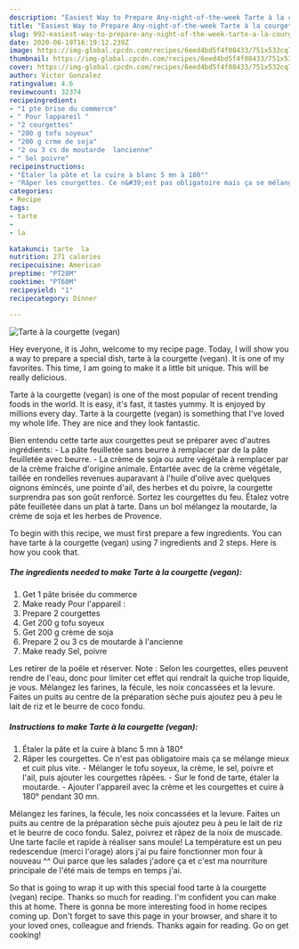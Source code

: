```yaml
---
description: "Easiest Way to Prepare Any-night-of-the-week Tarte à la courgette (vegan)"
title: "Easiest Way to Prepare Any-night-of-the-week Tarte à la courgette (vegan)"
slug: 992-easiest-way-to-prepare-any-night-of-the-week-tarte-a-la-courgette-vegan
date: 2020-06-19T16:19:12.239Z
image: https://img-global.cpcdn.com/recipes/6eed4bd5f4f08433/751x532cq70/tarte-a-la-courgette-vegan-photo-principale-de-la-recette.jpg
thumbnail: https://img-global.cpcdn.com/recipes/6eed4bd5f4f08433/751x532cq70/tarte-a-la-courgette-vegan-photo-principale-de-la-recette.jpg
cover: https://img-global.cpcdn.com/recipes/6eed4bd5f4f08433/751x532cq70/tarte-a-la-courgette-vegan-photo-principale-de-la-recette.jpg
author: Victor Gonzalez
ratingvalue: 4.6
reviewcount: 32374
recipeingredient:
- "1 pte brise du commerce"
- " Pour lappareil "
- "2 courgettes"
- "200 g tofu soyeux"
- "200 g crme de soja"
- "2 ou 3 cs de moutarde  lancienne"
- " Sel poivre"
recipeinstructions:
- "Étaler la pâte et la cuire à blanc 5 mn à 180°"
- "Râper les courgettes. Ce n&#39;est pas obligatoire mais ça se mélange mieux et cuit plus vite. Mélanger le tofu soyeux, la crème, le sel, poivre et l&#39;ail, puis ajouter les courgettes râpées. Sur le fond de tarte, étaler la moutarde. Ajouter l&#39;appareil avec la crème et les courgettes et cuire à 180° pendant 30 mn."
categories:
- Recipe
tags:
- tarte
- 
- la

katakunci: tarte  la 
nutrition: 271 calories
recipecuisine: American
preptime: "PT28M"
cooktime: "PT60M"
recipeyield: "1"
recipecategory: Dinner

---
```



![Tarte à la courgette (vegan)](https://img-global.cpcdn.com/recipes/6eed4bd5f4f08433/751x532cq70/tarte-a-la-courgette-vegan-photo-principale-de-la-recette.jpg)

Hey everyone, it is John, welcome to my recipe page. Today, I will show you a way to prepare a special dish, tarte à la courgette (vegan). It is one of my favorites. This time, I am going to make it a little bit unique. This will be really delicious.

Tarte à la courgette (vegan) is one of the most popular of recent trending foods in the world. It is easy, it's fast, it tastes yummy. It is enjoyed by millions every day. Tarte à la courgette (vegan) is something that I've loved my whole life. They are nice and they look fantastic.

Bien entendu cette tarte aux courgettes peut se préparer avec d&#39;autres ingrédients: - La pâte feuilletée sans beurre à remplacer par de la pâte feuilletée avec beurre. - La crème de soja ou autre végétale à remplacer par de la crème fraiche d&#39;origine animale. Entartée avec de la crème végétale, taillée en rondelles revenues auparavant à l&#39;huile d&#39;olive avec quelques oignons émincés, une pointe d&#39;ail, des herbes et du poivre, la courgette surprendra pas son goût renforcé. Sortez les courgettes du feu. Étalez votre pâte feuilletée dans un plat à tarte. Dans un bol mélangez la moutarde, la crème de soja et les herbes de Provence.


To begin with this recipe, we must first prepare a few ingredients. You can have tarte à la courgette (vegan) using 7 ingredients and 2 steps. Here is how you cook that.

<!--inarticleads1-->

##### The ingredients needed to make Tarte à la courgette (vegan):

1. Get 1 pâte brisée du commerce
1. Make ready  Pour l&#39;appareil :
1. Prepare 2 courgettes
1. Get 200 g tofu soyeux
1. Get 200 g crème de soja
1. Prepare 2 ou 3 cs de moutarde à l&#39;ancienne
1. Make ready  Sel, poivre


Les retirer de la poêle et réserver. Note : Selon les courgettes, elles peuvent rendre de l&#39;eau, donc pour limiter cet effet qui rendrait la quiche trop liquide, je vous. Mélangez les farines, la fécule, les noix concassées et la levure. Faites un puits au centre de la préparation sèche puis ajoutez peu à peu le lait de riz et le beurre de coco fondu. 

<!--inarticleads2-->

##### Instructions to make Tarte à la courgette (vegan):

1. Étaler la pâte et la cuire à blanc 5 mn à 180°
1. Râper les courgettes. Ce n&#39;est pas obligatoire mais ça se mélange mieux et cuit plus vite. - Mélanger le tofu soyeux, la crème, le sel, poivre et l&#39;ail, puis ajouter les courgettes râpées. - Sur le fond de tarte, étaler la moutarde. - Ajouter l&#39;appareil avec la crème et les courgettes et cuire à 180° pendant 30 mn.


Mélangez les farines, la fécule, les noix concassées et la levure. Faites un puits au centre de la préparation sèche puis ajoutez peu à peu le lait de riz et le beurre de coco fondu. Salez, poivrez et râpez de la noix de muscade. Une tarte facile et rapide à réaliser sans moule! La température est un peu redescendue (merci l&#39;orage) alors j&#39;ai pu faire fonctionner mon four à nouveau ^^ Oui parce que les salades j&#39;adore ça et c&#39;est ma nourriture principale de l&#39;été mais de temps en temps j&#39;ai. 

So that is going to wrap it up with this special food tarte à la courgette (vegan) recipe. Thanks so much for reading. I'm confident you can make this at home. There is gonna be more interesting food in home recipes coming up. Don't forget to save this page in your browser, and share it to your loved ones, colleague and friends. Thanks again for reading. Go on get cooking!

